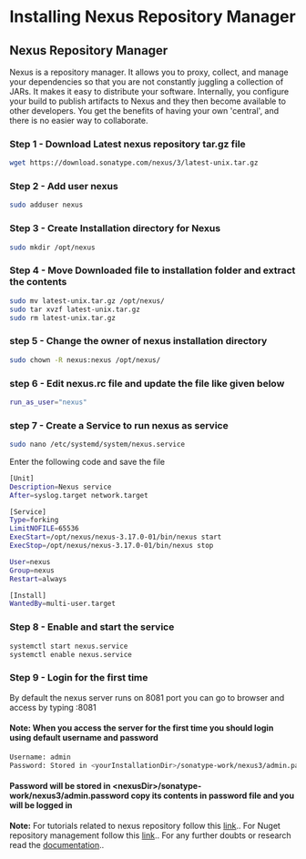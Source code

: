 # Installing Nexus Repository Manager

## Nexus Repository Manager
Nexus is a repository manager. It allows you to proxy, collect, and manage your dependencies so that you are not constantly juggling a collection of JARs. It makes it easy to distribute your software. Internally, you configure your build to publish artifacts to Nexus and they then become available to other developers. You get the benefits of having your own 'central', and there is no easier way to collaborate.

### Step 1 - Download Latest nexus repository tar.gz file
```bash 
wget https://download.sonatype.com/nexus/3/latest-unix.tar.gz
```
### Step 2 - Add user nexus
```bash
sudo adduser nexus
```
### Step 3 - Create Installation directory for Nexus
```bash
sudo mkdir /opt/nexus
```

### Step 4 - Move Downloaded file to installation folder and extract the contents
```bash
sudo mv latest-unix.tar.gz /opt/nexus/
sudo tar xvzf latest-unix.tar.gz
sudo rm latest-unix.tar.gz
```
### step 5 - Change the owner of nexus installation directory
```bash
sudo chown -R nexus:nexus /opt/nexus/
```

### step 6 - Edit nexus.rc file and update the file like given below
```bash
run_as_user="nexus"
```

### step 7 - Create a Service to run nexus as service
```bash
sudo nano /etc/systemd/system/nexus.service
```
Enter the following code and save the file
```bash
[Unit]
Description=Nexus service
After=syslog.target network.target

[Service]
Type=forking
LimitNOFILE=65536
ExecStart=/opt/nexus/nexus-3.17.0-01/bin/nexus start
ExecStop=/opt/nexus/nexus-3.17.0-01/bin/nexus stop

User=nexus
Group=nexus
Restart=always

[Install]
WantedBy=multi-user.target
```
### Step 8 - Enable and start the service
```bash
systemctl start nexus.service
systemctl enable nexus.service
```

### Step 9 - Login for the first time
By default the nexus server runs on 8081 port you can go to browser and access by typing <NexusServerIP>:8081

#### Note: When you access the server for the first time you should login using default username and password 
```bash
Username: admin
Password: Stored in <yourInstallationDir>/sonatype-work/nexus3/admin.password
```
#### Password will be stored in \<nexusDir>/sonatype-work/nexus3/admin.password copy its contents in password file and you will be logged in

**Note:** For tutorials related to nexus repository follow this [link](https://help.sonatype.com/learning/repository-manager-3/first-time-installation-and-setup)..
For Nuget repository management follow this [link](https://help.sonatype.com/repomanager3/formats/nuget-repositories)..
For any further doubts or research read the [documentation](https://help.sonatype.com/repomanager3)..
